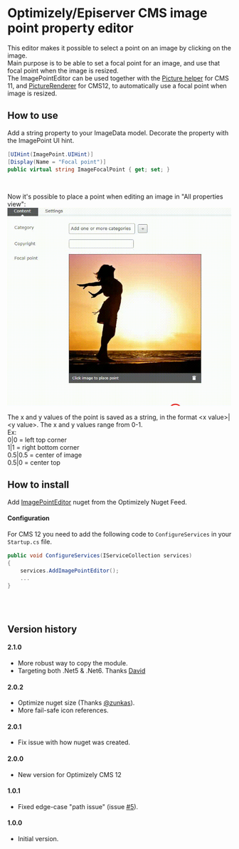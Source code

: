 ﻿# Optimizely/Episerver CMS image point property editor
This editor makes it possible to select a point on an image by clicking on the image.<br/> 
Main purpose is to be able to set a focal point for an image, and use that focal point when the image is resized.
<br/>
The ImagePointEditor can be used together with the 
[Picture helper](https://hacksbyme.net/2019/01/17/control-the-cropping-of-your-images-with-a-focal-point/) for CMS 11, 
and [PictureRenderer](https://github.com/ErikHen/PictureRenderer.Optimizely) for CMS12, to 
automatically use a focal point when image is resized.

## How to use
Add a string property to your ImageData model. Decorate the property with the ImagePoint UI hint.
````C#
[UIHint(ImagePoint.UIHint)]
[Display(Name = "Focal point")]
public virtual string ImageFocalPoint { get; set; }
````
<br/>

Now it's possible to place a point when editing an image in "All properties view":<br/>
![](https://raw.githubusercontent.com/ErikHen/ImagePointEditor/master/doc/ImagePoint.gif)

The x and y values of the point is saved as a string, in the format &lt;x value&gt;|&lt;y value&gt;. The x and y values range from 0-1. 
<br/>
Ex:<br/>
0|0 = left top corner<br/>
1|1 = right bottom corner <br/>
0.5|0.5 = center of image<br/>
0.5|0 = center top  <br/>

## How to install

Add [ImagePointEditor](https://nuget.optimizely.com/package/?id=ImagePointEditor) nuget from the  Optimizely Nuget Feed.

#### Configuration
For CMS 12 you need to add the following code to `ConfigureServices` in your `Startup.cs` file.

````C#
public void ConfigureServices(IServiceCollection services)
{
    services.AddImagePointEditor();
    ...
}
````
<br/><br/>

## Version history
#### 2.1.0
- More robust way to copy the module.
- Targeting both .Net5 & .Net6.
 Thanks [David](https://github.com/ddprince-yaksa)

#### 2.0.2
- Optimize nuget size (Thanks [@zunkas](https://github.com/zunkas)).
- More fail-safe icon references.

#### 2.0.1
- Fix issue with how nuget was created.

#### 2.0.0
- New version for Optimizely CMS 12

#### 1.0.1
- Fixed edge-case "path issue" (issue [#5](https://github.com/ErikHen/ImagePointEditor/issues/5)).

#### 1.0.0
- Initial version.
